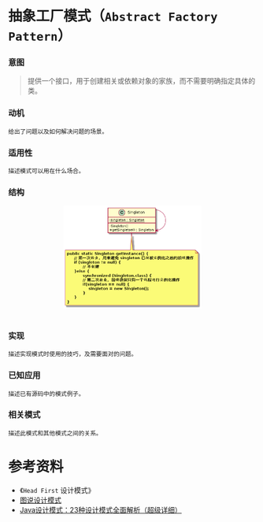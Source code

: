 抽象工厂模式（`Abstract Factory Pattern`）
====================
### **意图**
> 提供一个接口，用于创建相关或依赖对象的家族，而不需要明确指定具体的类。

### **动机**
 
    给出了问题以及如何解决问题的场景。
### **适用性**
    描述模式可以用在什么场合。

### **结构**
<div align="center"> <img src="images/11.singleton.png" width="280px"> </div><br>

### **实现**

    描述实现模式时使用的技巧，及需要面对的问题。
### **已知应用**

    描述已有源码中的模式例子。
### **相关模式**
    描述此模式和其他模式之间的关系。


# 参考资料
- 《`Head First` 设计模式》
- [图说设计模式](https://design-patterns.readthedocs.io/zh_CN/latest/index.html)
- [Java设计模式：23种设计模式全面解析（超级详细）](http://c.biancheng.net/design_pattern/)
